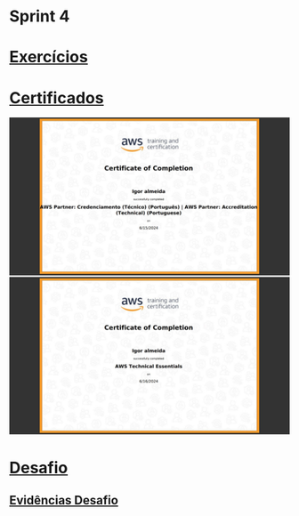 # Sprint 4

# [Exercícios](https://github.com/EA-Igor/Programa-de-Bolsas-Compass-Data-Analytics---AWS/tree/main/Sprint%204/Exercicios)

# [Certificados](https://github.com/EA-Igor/Programa-de-Bolsas-Compass-Data-Analytics---AWS/tree/main/Sprint%204/Certificado)
![Certificado AWS Skill Builder](https://github.com/EA-Igor/Programa-de-Bolsas-Compass-Data-Analytics---AWS/blob/main/Sprint%204/Certificado/CertificadoCredenciamento.jpeg)
![Certificado AWS Skill Builder](https://github.com/EA-Igor/Programa-de-Bolsas-Compass-Data-Analytics---AWS/blob/main/Sprint%204/Certificado/CertificadoTechnicalEssentials.jpeg)

# [Desafio](https://github.com/EA-Igor/Programa-de-Bolsas-Compass-Data-Analytics---AWS/tree/main/Sprint%204/Desafio)
## [Evidências Desafio](https://github.com/EA-Igor/Programa-de-Bolsas-Compass-Data-Analytics---AWS/tree/main/Sprint%204/Evidencias)
